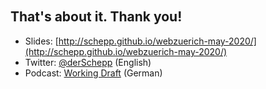 <!-- .slide: data-background="images/backgrounds/thankyoupage.jpg" data-state="inverted faded" -->

<br><br><br><br><br><br>
## That's about it. Thank you!

* Slides: [http://schepp.github.io/webzuerich-may-2020/](http://schepp.github.io/webzuerich-may-2020/)
* Twitter: [@derSchepp](https://twitter.com/derSchepp) (English)
* Podcast: [Working Draft](http://workingdraft.de) (German)
